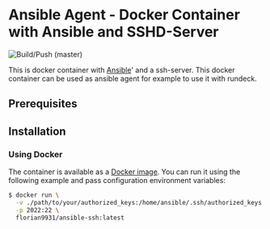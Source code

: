 # Ansible Agent - Docker Container with Ansible and SSHD-Server

![Build/Push (master)](https://github.com/florian-asche/docker-ansible-ssh/workflows/Build/Push%20(master)/badge.svg)

This is docker container with [Ansible](https://www.ansible.com/)' and a ssh-server.
This docker container can be used as ansible agent for example to use it with rundeck.

## Prerequisites

## Installation

### Using Docker

The container is available as a [Docker image](https://hub.docker.com/r/florian9931/docker-ansible-ssh).
You can run it using the following example and pass configuration environment variables:

```bash
$ docker run \
  -v ./path/to/your/authorized_keys:/home/ansible/.ssh/authorized_keys \
  -p 2022:22 \
  florian9931/ansible-ssh:latest
```
